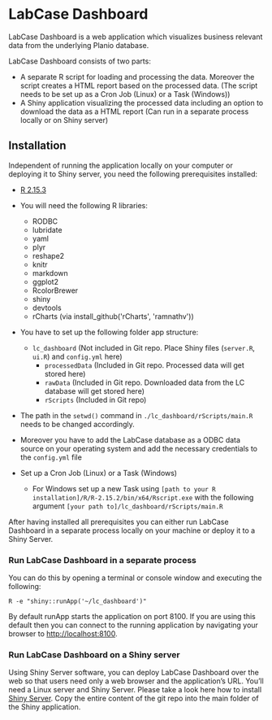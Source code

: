 # LabCase Dashboard

LabCase Dashboard is a web application which visualizes business relevant data from the underlying Planio database.

LabCase Dashboard consists of two parts:
* A separate R script for loading and processing the data. Moreover the script creates a HTML report based on the processed data. (The script needs to be set up as a Cron Job (Linux) or a Task (Windows))
* A Shiny application visualizing the processed data including an option to download the data as a HTML report (Can run in a separate process locally or on Shiny server)

## Installation

Independent of running the application locally on your computer or deploying it to Shiny server, you need the following prerequisites installed:

* [R 2.15.3](http://www.r-project.org)
* You will need the following R libraries:
	* RODBC
	* lubridate
  * yaml
  * plyr
  * reshape2
  * knitr
  * markdown
  * ggplot2
  * RcolorBrewer
  * shiny
  * devtools
  * rCharts (via install_github('rCharts', 'ramnathv'))

* You have to set up the following folder app structure:
  * `lc_dashboard` (Not included in Git repo. Place Shiny files (`server.R`, `ui.R`) and `config.yml` here)
	  * `processedData` (Included in Git repo. Processed data will get stored here)
	  * `rawData` (Included in Git repo. Downloaded data from the LC database will get stored here)
	  * `rScripts` (Included in Git repo)
* The path in the `setwd()` command in `./lc_dashboard/rScripts/main.R` needs to be changed accordingly.
* Moreover you have to add the LabCase database as a ODBC data source on your operating system and add the necessary credentials to the `config.yml` file
* Set up a Cron Job (Linux) or a Task (Windows)
  * For Windows set up a new Task using `[path to your R installation]/R/R-2.15.2/bin/x64/Rscript.exe` with the following argument `[your path to]/lc_dashboard/rScripts/main.R` 

After having installed all prerequisites you can either run LabCase Dashboard in a separate process locally on your machine or deploy it to a Shiny Server.

### Run LabCase Dashboard in a separate process

You can do this by opening a terminal or console window and executing the following:
```
R -e "shiny::runApp('~/lc_dashboard')"
```
By default runApp starts the application on port 8100. If you are using this default then you can connect to the running application by navigating your browser to [http://localhost:8100](http://localhost:8100).

### Run LabCase Dashboard on a Shiny server

Using Shiny Server software, you can deploy LabCase Dashboard over the web so that users need only a web browser and the application’s URL. You’ll need a Linux server and Shiny Server. Please take a look here how to install [Shiny Server](https://github.com/rstudio/shiny-server). Copy the entire content of the git repo into the main folder of the Shiny application. 


